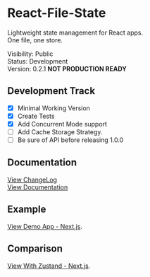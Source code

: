 # React-File-State

Lightweight state management for React apps.  
One file, one store.

Visibility: Public  
Status: Development  
Version: 0.2.1
**NOT PRODUCTION READY**

## Development Track

- [x] Minimal Working Version
- [x] Create Tests
- [x] Add Concurrent Mode support
- [ ] Add Cache Storage Strategy.
- [ ] Be sure of API before releasing 1.0.0

## Documentation

[View ChangeLog](https://github.com/tresorama/react-file-state/blob/main/docs/CHANGELOG.md)  
[View Documentation](https://github.com/tresorama/react-file-state/blob/main/docs/README.md)  

## Example

[View Demo App - Next.js](https://github.com/tresorama/react-file-state/tree/main/apps/app-next/src/views/ReactFileStateB).  

## Comparison

[View With Zustand - Next.js](https://github.com/tresorama/react-file-state/tree/main/apps/app-compare-zustand/src/views/WithZustand).  

